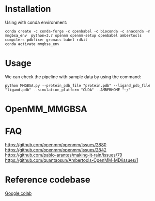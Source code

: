 # Installation

Using with conda environment:
```
conda create -c conda-forge -c openbabel -c bioconda -c anaconda -n mmgbsa_env  python=3.7 openmm openmm-setup openbabel ambertools compilers pdbfixer gromacs babel rdkit
conda activate mmgbsa_env
```

# Usage
We can check the pipeline with sample data by using the command:
```
python MMGBSA.py --protein_pdb_file "protein.pdb" --ligand_pdb_file "ligand.pdb" --simulation_platform "CUDA" --AMBERHOME "~/"
```

# OpenMM_MMGBSA

# FAQ
https://github.com/openmm/openmm/issues/2880
https://github.com/openmm/openmm/issues/2842
https://github.com/pablo-arantes/making-it-rain/issues/79
https://github.com/quantaosun/Ambertools-OpenMM-MD/issues/1

# Reference codebase
[Google colab](https://colab.research.google.com/drive/1OAF63N47PNpxuVR12RSqxEuznS6IjDM9#scrollTo=H-oBjHKEBPJY)
